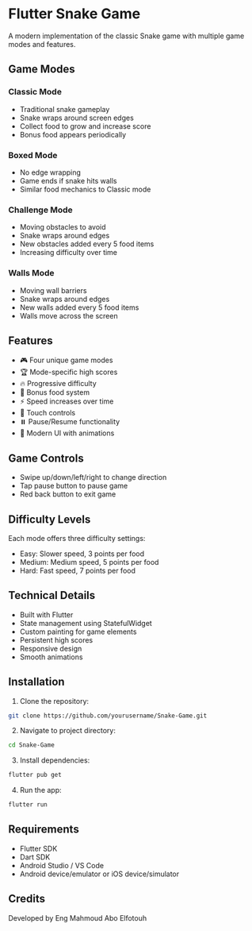 # Flutter Snake Game

A modern implementation of the classic Snake game with multiple game modes and features.

## Game Modes

### Classic Mode
- Traditional snake gameplay
- Snake wraps around screen edges
- Collect food to grow and increase score
- Bonus food appears periodically

### Boxed Mode
- No edge wrapping
- Game ends if snake hits walls
- Similar food mechanics to Classic mode

### Challenge Mode
- Moving obstacles to avoid
- Snake wraps around edges
- New obstacles added every 5 food items
- Increasing difficulty over time

### Walls Mode
- Moving wall barriers
- Snake wraps around edges
- New walls added every 5 food items
- Walls move across the screen

## Features

- 🎮 Four unique game modes
- 🏆 Mode-specific high scores
- 🔥 Progressive difficulty
- 🎯 Bonus food system
- ⚡ Speed increases over time
- 📱 Touch controls
- ⏸️ Pause/Resume functionality
- 🎨 Modern UI with animations

## Game Controls

- Swipe up/down/left/right to change direction
- Tap pause button to pause game
- Red back button to exit game

## Difficulty Levels

Each mode offers three difficulty settings:
- Easy: Slower speed, 3 points per food
- Medium: Medium speed, 5 points per food
- Hard: Fast speed, 7 points per food

## Technical Details

- Built with Flutter
- State management using StatefulWidget
- Custom painting for game elements
- Persistent high scores
- Responsive design
- Smooth animations

## Installation

1. Clone the repository:
```bash
git clone https://github.com/yourusername/Snake-Game.git
```

2. Navigate to project directory:
```bash
cd Snake-Game
```

3. Install dependencies:
```bash
flutter pub get
```

4. Run the app:
```bash
flutter run
```

## Requirements

- Flutter SDK
- Dart SDK
- Android Studio / VS Code
- Android device/emulator or iOS device/simulator


## Credits

Developed by Eng Mahmoud Abo Elfotouh
